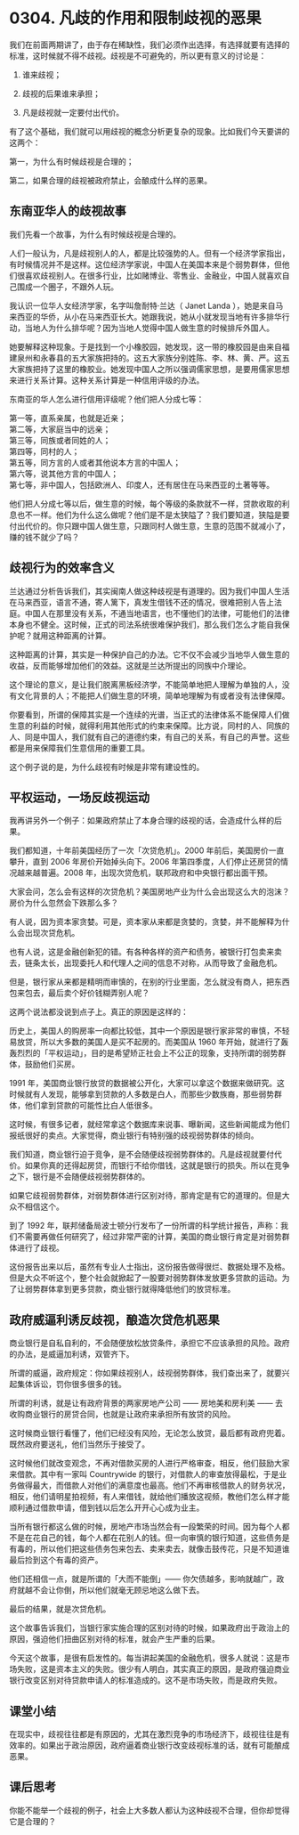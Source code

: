 # 0304. 凡歧的作用和限制歧视的恶果

我们在前面两期讲了，由于存在稀缺性，我们必须作出选择，有选择就要有选择的标准，这时候就不得不歧视。歧视是不可避免的，所以更有意义的讨论是：

1. 谁来歧视；

2. 歧视的后果谁来承担；

3. 凡是歧视就一定要付出代价。

有了这个基础，我们就可以用歧视的概念分析更复杂的现象。比如我们今天要讲的这两个：

第一，为什么有时候歧视是合理的；

第二，如果合理的歧视被政府禁止，会酿成什么样的恶果。

## 东南亚华人的歧视故事

我们先看一个故事，为什么有时候歧视是合理的。

人们一般认为，凡是歧视别人的人，都是比较强势的人。但有一个经济学家指出，有时候情况并不是这样。这位经济学家说，中国人在美国本来是个弱势群体，但他们很喜欢歧视别人。在很多行业，比如赌博业、零售业、金融业，中国人就喜欢自己围成一个圈子，不跟外人玩。

我认识一位华人女经济学家，名字叫詹耐特·兰达（ Janet Landa ），她是来自马来西亚的华侨，从小在马来西亚长大。她跟我说，她从小就发现当地有许多排华行动，当地人为什么排华呢？因为当地人觉得中国人做生意的时候排斥外国人。

她要解释这种现象。于是找到一个小橡胶园，她发现，这一带的橡胶园是由来自福建泉州和永春县的五大家族把持的。这五大家族分别姓陈、李、林、黄、严。这五大家族把持了这里的橡胶业。她发现中国人之所以强调儒家思想，是要用儒家思想来进行关系计算。这种关系计算是一种信用评级的办法。

东南亚的华人怎么进行信用评级呢？他们把人分成七等：

第一等，直系亲属，也就是近亲；<br> 第二等，大家庭当中的远亲；<br> 第三等，同族或者同姓的人；<br> 第四等，同村的人；<br> 第五等，同方言的人或者其他说本方言的中国人；<br> 第六等，说其他方言的中国人；<br> 第七等，非中国人，包括欧洲人、印度人，还有居住在马来西亚的土著等等。

他们把人分成七等以后，做生意的时候，每个等级的条款就不一样，贷款收取的利息也不一样。他们为什么这么做呢？他们是不是太狭隘了？我们要知道，狭隘是要付出代价的。你只跟中国人做生意，只跟同村人做生意，生意的范围不就减小了，赚的钱不就少了吗？

## 歧视行为的效率含义

兰达通过分析告诉我们，其实闽南人做这种歧视是有道理的。因为我们中国人生活在马来西亚，语言不通，寄人篱下，真发生借钱不还的情况，很难把别人告上法庭。中国人在那里没有关系，不通当地语言，也不懂他们的法律，可能他们的法律本身也不健全。这时候，正式的司法系统很难保护我们，那么我们怎么才能自我保护呢？就用这种距离的计算。

这种距离的计算，其实是一种保护自己的办法。它不仅不会减少当地华人做生意的收益，反而能够增加他们的效益。这就是兰达所提出的同族中介理论。

这个理论的意义，是让我们脱离黑板经济学，不能简单地把人理解为单独的人，没有文化背景的人；不能把人们做生意的环境，简单地理解为有或者没有法律保障。

你要看到，所谓的保障其实是一个连续的光谱，当正式的法律体系不能保障人们做生意的利益的时候，就得利用其他形式的约束来保障。比方说，同村的人、同族的人、同是中国人，我们就有自己的道德约束，有自己的关系，有自己的声誉。这些都是用来保障我们生意信用的重要工具。

这个例子说的是，为什么歧视有时候是非常有建设性的。

## 平权运动，一场反歧视运动

我再讲另外一个例子：如果政府禁止了本身合理的歧视的话，会造成什么样的后果。

我们都知道，十年前美国经历了一次「次贷危机」。2000 年前后，美国房价一直攀升，直到 2006 年房价开始掉头向下。2006 年第四季度，人们停止还房贷的情况越来越普遍。2008 年，出现次贷危机，联邦政府和中央银行都出面干预。

大家会问，怎么会有这样的次贷危机？美国房地产业为什么会出现这么大的泡沫？房价为什么忽然会下跌那么多？

有人说，因为资本家贪婪。可是，资本家从来都是贪婪的，贪婪，并不能解释为什么会出现次贷危机。

也有人说，这是金融创新犯的错。有各种各样的资产和债务，被银行打包卖来卖去，链条太长，出现委托人和代理人之间的信息不对称，从而导致了金融危机。

但是，银行家从来都是精明而审慎的，在别的行业里面，怎么就没有商人，把东西包来包去，最后卖个好价钱糊弄别人呢？

这两个说法都没说到点子上。真正的原因是这样的：

历史上，美国人的购房率一向都比较低，其中一个原因是银行家非常的审慎，不轻易放贷，所以大多数的美国人是买不起房的。而美国从 1960 年开始，就进行了轰轰烈烈的「平权运动」，目的是希望矫正社会上不公正的现象，支持所谓的弱势群体，鼓励他们买房。

1991 年，美国商业银行放贷的数据被公开化，大家可以拿这个数据来做研究。这时候就有人发现，能够拿到贷款的人多数是白人，而那些少数族裔，那些弱势群体，他们拿到贷款的可能性比白人低很多。

这时候，有很多记者，就经常拿这个数据库来说事、曝新闻，这些新闻能成为他们报纸很好的卖点。大家觉得，商业银行有特别强的歧视弱势群体的倾向。

我们知道，商业银行迫于竞争，是不会随便歧视弱势群体的。凡是歧视就要付代价。如果你真的还得起房贷，而银行不给你借钱，这就是银行的损失。所以在竞争之下，银行是不会随便歧视弱势群体的。

如果它歧视弱势群体，对弱势群体进行区别对待，那肯定是有它的道理的。但是大众不相信这个。

到了 1992 年，联邦储备局波士顿分行发布了一份所谓的科学统计报告，声称：我们不需要再做任何研究了，经过非常严密的计算，美国的商业银行肯定是对弱势群体进行了歧视。

这份报告出来以后，虽然有专业人士指出，这份报告做得很烂、数据处理不及格。但是大众不听这个，整个社会就掀起了一股要对弱势群体发放更多贷款的运动。为了让弱势群体拿到更多贷款，商业银行就得降低他们的放贷标准。

## 政府威逼利诱反歧视，酿造次贷危机恶果

商业银行是自私自利的，不会随便放松放贷条件，承担它不应该承担的风险。政府的办法，是威逼加利诱，双管齐下。

所谓的威逼，政府规定：你如果歧视别人，歧视弱势群体，我们查出来了，就要兴起集体诉讼，罚你很多很多的钱。

所谓的利诱，就是让有政府背景的两家房地产公司 —— 房地美和房利美 —— 去收购商业银行的房贷合同，也就是让政府来承担所有放贷的风险。

这时候商业银行看懂了，他们已经没有风险，无论怎么放贷，最后都有政府兜着。既然政府要送礼，他们当然乐于接受了。

这时候他们就改变观念，不再对借款买房的人进行严格审查，相反，他们鼓励大家来借款。其中有一家叫 Countrywide 的银行，对借款人的审查放得最松，于是业务做得最大，而借款人对他们的满意度也最高。他们不再审核借款人的财务状况，相反，他们请明星拍视频，有人来借钱，就给他们播放这视频，教他们怎么样才能顺利通过借款申请，借到钱以后怎么开开心心成为业主。

当所有银行都这么做的时候，房地产市场当然会有一段繁荣的时间。因为每个人都不是在花自己的钱，每个人都在花别人的钱。但一向审慎的银行知道，这些债务是有毒的，所以他们把这些债务包来包去、卖来卖去，就像击鼓传花，只是不知道谁最后捡到这个有毒的资产。

他们还相信一点，就是所谓的「大而不能倒」—— 你欠债越多，影响就越广，政府就越不会让你倒，所以他们就毫无顾忌地这么做下去。

最后的结果，就是次贷危机。

这个故事告诉我们，当银行家实施合理的区别对待的时候，如果政府出于政治上的原因，强迫他们扭曲区别对待的标准，就会产生严重的后果。

今天这个故事，是很有启发性的。每当讲起美国的金融危机，很多人就说：这是市场失败，这是资本主义的失败。很少有人明白，其实真正的原因，是政府强迫商业银行改变区别对待贷款申请人的标准造成的。这不是市场失败，而是政府失败。

## 课堂小结

在现实中，歧视往往都是有原因的，尤其在激烈竞争的市场经济下，歧视往往是有效率的。如果出于政治原因，政府逼着商业银行改变歧视标准的话，就有可能酿成恶果。

## 课后思考

你能不能举一个歧视的例子，社会上大多数人都认为这种歧视不合理，但你却觉得它是合理的？


